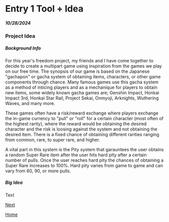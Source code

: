 # Entry 1 Tool + Idea
##### 10/28/2024
### Project Idea
##### Background Info
For this year's freedom project, my friends and I have come together to decide to create a multipart game using inspiration from the games we play on our free time. The synopsis of our game is based on the Japanese "gachapon" or gacha system of obtaining items, characters, or other game components through chance. Many famous games use this gacha system as a method of inticing players and as a mechanique for players to obtain new items, some widely known gacha games are; Genshin Impact, Honkai Impact 3rd, Honkai Star Rail, Project Sekai, Onmyoji, Arknights, Wuthering Waves, and many more. 

These games often have a risk/reward exchange where players exchange the in-game currency to "pull" or "roll" for a certain character (most often of the highest rarity), where the reward would be obtaining the desired character and the risk is loosing against the system and not obtaining the desired item. There is a fixed chance of obtaining different rarities ranging from common, rare, to super rare, and higher.

A vital part in this system is the Pity system that garauntees the user obtains a random Super Rare item after the user hits hard pity after a certain number of pulls. Once the user reaches hard pity the chances of obtaining a Super Rare increases to 100%. Hard pity varies from game to game and can vary from 60, 90, or more pulls.

##### Big Idea


Text

[Next](entry02.md)

[Home](../README.md)
